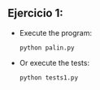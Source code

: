 ## Ejercicio 1: 
- Execute the program:
  ```
  python palin.py
  ```
- Or execute the tests:
  ```
  python tests1.py
  ```
